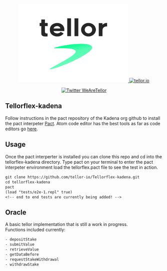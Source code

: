 <p align="center">
  <a href='https://www.tellor.io/'>
    <img src= 'https://raw.githubusercontent.com/tellor-io/TellorBrandMaterials/master/Swoosh%20and%20wordmark%20legacy/SwooshWordmarkLegacy.png' width="350" height="250" alt='tellor.io' />
    <img src= 'https://camo.githubusercontent.com/637425cb3d78e55411a0b3cb9ee5684b3a0cbd6d8dc8342c722268f5e4f8b346/68747470733a2f2f692e696d6775722e636f6d2f62415a464147462e706e67' width="250" height="200" alt='tellor.io' />
    
  </a>
</p>

<p align="center">
  <a href='https://twitter.com/WeAreTellor'>
    <img src= 'https://img.shields.io/twitter/url/http/shields.io.svg?style=social' alt='Twitter WeAreTellor' />
  </a>
</p>

## Tellorflex-kadena <a name="sample"> </a>

Follow instructions in the pact repository of the Kadena org github to install the pact interpeter [Pact](https://github.com/kadena-io/pact#installing-pact). Atom code editor has the best tools as far as code editors go [here](https://github.com/kadena-io/pact#atom).

## Usage
Once the pact interperter is installed you can clone this repo and cd into the tellorflex-kadena directory. Type pact on your terminal to enter the pact interpeter environment load the tellorflex.pact file to see the test in action.
```cli
git clone https://github.com/tellor-io/Tellorflex-kadena.git
cd tellorflex-kadena
pact
(load "tests/e2e-1.repl" true)
<!-- end to end tests are currently being added! -->
```
## Oracle

A basic tellor implementation that is still a work in progress.  
Functions included currently: 

```cli
- depositStake
- submitValue
- retrieveValue
- getDataBefore
- requestStakeWithdrawal
- withdrawStake

```
